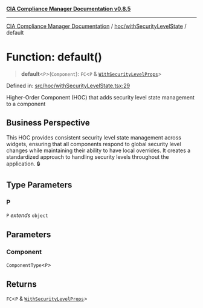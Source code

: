 [**CIA Compliance Manager Documentation v0.8.5**](../../../README.md)

***

[CIA Compliance Manager Documentation](../../../modules.md) / [hoc/withSecurityLevelState](../README.md) / default

# Function: default()

> **default**\<`P`\>(`Component`): `FC`\<`P` & [`WithSecurityLevelProps`](../interfaces/WithSecurityLevelProps.md)\>

Defined in: [src/hoc/withSecurityLevelState.tsx:29](https://github.com/Hack23/cia-compliance-manager/blob/3ae0301247f765ba03c8c0fe645db4718bb8af76/src/hoc/withSecurityLevelState.tsx#L29)

Higher-Order Component (HOC) that adds security level state management to a component

## Business Perspective

This HOC provides consistent security level state management across widgets,
ensuring that all components respond to global security level changes while
maintaining their ability to have local overrides. It creates a standardized
approach to handling security levels throughout the application. 🔒

## Type Parameters

### P

`P` *extends* `object`

## Parameters

### Component

`ComponentType`\<`P`\>

## Returns

`FC`\<`P` & [`WithSecurityLevelProps`](../interfaces/WithSecurityLevelProps.md)\>
